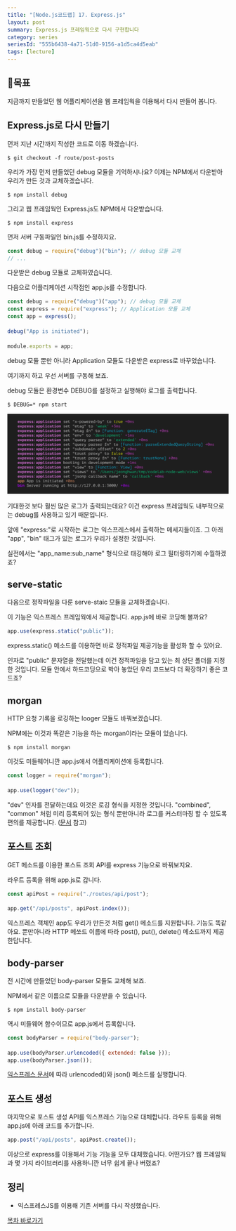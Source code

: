 ```yaml
---
title: "[Node.js코드랩] 17. Express.js"
layout: post
summary: Express.js 프레임웍으로 다시 구현합니다
category: series
seriesId: "555b6438-4a71-51d0-9156-a1d5ca4d5eab"
tags: [lecture]
---
```


## 🌳목표

지금까지 만들었던 웹 어플리케이션을 웹 프레임웍을 이용해서 다시 만들어 봅니다.

## Express.js로 다시 만들기

먼저 지난 시간까지 작성한 코드로 이동 하겠습니다.

```
$ git checkout -f route/post-posts
```

우리가 가장 먼저 만들었던 debug 모듈을 기억하시나요?
이제는 NPM에서 다운받아 우리가 만든 것과 교체하겠습니다.

```
$ npm install debug
```

그리고 웹 프레임웍인 Express.js도 NPM에서 다운받습니다.

```
$ npm install express
```

먼저 서버 구동파일인 bin.js를 수정하지요.

```js
const debug = require("debug")("bin"); // debug 모듈 교체
// ...
```

다운받은 debug 모듈로 교체하였습니다.

다음으로 어플리케이션 시작점인 app.js를 수정합니다.

```js
const debug = require("debug")("app"); // debug 모듈 교체
const express = require("express"); // Application 모듈 교체
const app = express();

debug("App is initiated");

module.exports = app;
```

debug 모듈 뿐만 아니라 Application 모듈도 다운받은 express로 바꾸었습니다.

여기까지 하고 우선 서버를 구동해 보죠.

debug 모듈은 환경변수 DEBUG를 설정하고 실행해야 로그를 출력합니다.

```
$ DEBUG=* npm start
```

![](/assets/imgs/2018/12/17/result_1.png)

기대한것 보다 훨씬 많은 로그가 출력되는데요?
이건 express 프레임웍도 내부적으로는 debug를 사용하고 있기 때문입니다.

앞에 "express:"로 시작하는 로그는 익스프레스에서 출력하는 메세지들이죠.
그 아래 "app", "bin" 태그가 있는 로그가 우리가 설정한 것입니다.

실전에서는 "app_name:sub_name" 형식으로 태깅해야 로그 필터링하기에 수월하겠죠?

## serve-static

다음으로 정작파일을 다룬 serve-staic 모듈을 교체하겠습니다.

이 기능은 익스프레스 프레임웍에서 제공합니다.
app.js에 바로 코딩해 볼까요?

```js
app.use(express.static("public"));
```

express.static() 메소드를 이용하면 바로 정적파일 제공기능을 활성화 할 수 있어요.

인자로 "public" 문자열을 전달했는데 이건 정적파일을 담고 있는 최 상단 폴더를 지정한 것입니다.
모듈 안에서 하드코딩으로 박아 놓았던 우리 코드보다 더 확장하기 좋은 코드죠?

## morgan

HTTP 요청 기록을 로깅하는 looger 모듈도 바꿔보겠습니다.

NPM에는 이것과 똑같은 기능을 하는 morgan이라는 모듈이 있습니다.

```
$ npm install morgan
```

이것도 미들웨어니깐 app.js에서 어플리케이션에 등록합니다.

```js
const logger = require("morgan");

app.use(logger("dev"));
```

"dev" 인자를 전달하는데요 이것은 로깅 형식을 지정한 것입니다.
"combined", "common" 처럼 미리 등록되어 있는 형식 뿐만아니라 로그를 커스터마징 할 수 있도록 편의를 제공합니다. ([문서](https://github.com/expressjs/morgan#predefined-formats) 참고)

## 포스트 조회

GET 메소드를 이용한 포스트 조회 API를 express 기능으로 바꿔보지요.

라우트 등록을 위해 app.js로 갑니다.

```js
const apiPost = require("./routes/api/post");

app.get("/api/posts", apiPost.index());
```

익스프레스 객체인 app도 우리가 만든것 처럼 get() 메소드를 지원합니다.
기능도 똑같아요.
뿐만아니라 HTTP 메쏘드 이름에 따라 post(), put(), delete() 메소드까지 제공한답니다.

## body-parser

전 시간에 만들었던 body-parser 모듈도 교체해 보죠.

NPM에서 같은 이름으로 모듈을 다운받을 수 있습니다.

```
$ npm install body-parser
```

역시 미들웨어 함수이므로 app.js에서 등록합니다.

```js
const bodyParser = require("body-parser");

app.use(bodyParser.urlencoded({ extended: false }));
app.use(bodyParser.json());
```

[익스프레스 문서](https://expressjs.com/ko/4x/api.html#req.body)에 따라 urlencoded()와 json() 메소드를 실행합니다.

## 포스트 생성

마지막으로 포스트 생성 API를 익스프레스 기능으로 대체합니다.
라우트 등록을 위해 app.js에 아래 코드를 추가합니다.

```js
app.post("/api/posts", apiPost.create());
```

이상으로 express를 이용해서 기능 기능을 모두 대체했습니다.
어떤가요?
웹 프레임웍과 몇 가지 라이브러리를 사용하니깐 너무 쉽게 끝나 버렸죠?

## 정리

- 익스프레스JS를 이용해 기존 서버를 다시 작성했습니다.

[목차 바로가기](/series/2018/12/01/node-web-0_index.html)
